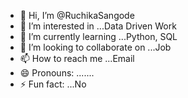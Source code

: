 - 👋 Hi, I’m @RuchikaSangode
- 👀 I’m interested in ...Data Driven Work 
- 🌱 I’m currently learning ...Python, SQL 
- 💞️ I’m looking to collaborate on ...Job 
- 📫 How to reach me ...Email 
- 😄 Pronouns: .......
- ⚡ Fun fact: ...No

<!---
RuchikaSangode/RuchikaSangode is a ✨ special ✨ repository because its `README.md` (this file) appears on your GitHub profile.
You can click the Preview link to take a look at your changes.
--->
